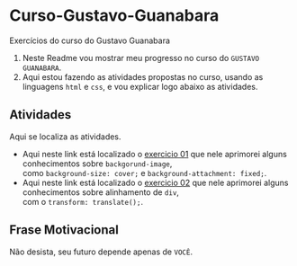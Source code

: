 # Curso-Gustavo-Guanabara
Exercícios do curso do Gustavo Guanabara


1. Neste Readme vou mostrar meu progresso no curso do `GUSTAVO GUANABARA`.
2. Aqui estou fazendo as atividades propostas no curso, usando as linguagens `html` e `css`, e vou explicar logo abaixo as atividades.


Atividades
-------

Aqui se localiza as atividades.

* Aqui neste link está localizado o [exercicio 01](https://caiotico.github.io/Curso-Gustavo-Guanabara/fundo001.html) que nele aprimorei alguns conhecimentos sobre `backgorund-image`,<br> como `background-size: cover;` e `background-attachment: fixed;`.
* Aqui neste link está localizado o [exercicio 02](https://caiotico.github.io/Curso-Gustavo-Guanabara/fundo002.html) que nele aprimorei alguns conhecimentos sobre alinhamento de `div`,<br> com o `transform: translate();`.


Frase Motivacional
-----

Não desista, seu futuro depende apenas de `VOCÊ`.
